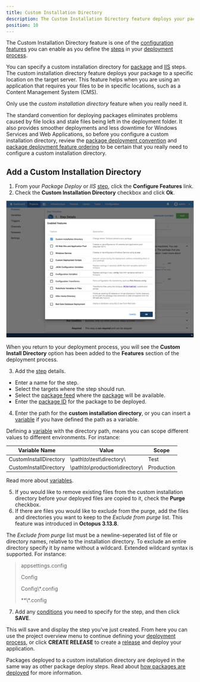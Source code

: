 ```yaml
---
title: Custom Installation Directory
description: The Custom Installation Directory feature deploys your package to a specific location on the server.
position: 10
---
```


The Custom Installation Directory feature is one of the [configuration features](/docs/deployment-process/configuration-features/index.md) you can enable as you define the [steps](/docs/deployment-process/steps/index.md) in your [deployment process](/docs/deployment-process/index.md).

You can specify a custom installation directory for [package](/docs/deployment-examples/deploying-packages/index.md) and [IIS](/docs/deployment-examples/iis-websites-and-application-pools.md) steps. The custom installation directory feature deploys your package to a specific location on the target server. This feature helps when you are using an application that requires your files to be in specific locations, such as a Content Management System (CMS).

Only use the *custom installation directory* feature when you really need it.

The standard convention for deploying packages eliminates problems caused by file locks and stale files being left in the deployment folder. It also provides smoother deployments and less downtime for Windows Services and Web Applications, so before you configure a custom installation directory, review the [package deployment convention](/docs/deployment-examples/deploying-packages/index.md) and [package deployment feature ordering](/docs/deployment-examples/deploying-packages/package-deployment-feature-ordering.md) to be certain that you really need to configure a custom installation directory.

## Add a Custom Installation Directory

1. From your *Package Deploy* or *IIS* [step](/docs/deployment-process/steps/index.md), click the **Configure Features** link.
2. Check the **Custom Installation Directory** checkbox and click **Ok**.

![Custom Installation Directory option](custom-installation-directory.png)

When you return to your deployment process, you will see the **Custom Install Directory** option has been added to the **Features** section of the deployment process.

3. Add the [step](/docs/deployment-process/steps/index.md) details.
  - Enter a name for the step.
  - Select the targets where the step should run.
  - Select the [package feed](/docs/packaging-applications/package-repositories/index.md) where the [package](/docs/packaging-applications/index.md) will be available.
  - Enter the [package ID](/docs/packaging-applications/package-id.md) for the package to be deployed.
4. Enter the path for the **custom installation directory**, or you can insert a [variable](/docs/deployment-process/variables/index.md) if you have defined the path as a variable.

Defining a [variable](/docs/deployment-process/variables/index.md) with the directory path, means you can scope different values to different environments. For instance:

 | Variable Name    | Value     | Scope    |
 | ----------------------- | --------------- | -------- |
 | CustomInstallDirectory | \path\to\test\directory\ | Test |
 | CustomInstallDirectory | \path\to\production\directory\ | Production |

 Read more about [variables](/docs/deployment-process/variables/index.md).

5. If you would like to remove existing files from the custom installation directory before your deployed files are copied to it, check the **Purge** checkbox.
6. If there are files you would like to exclude from the purge, add the files and directories you want to keep to the *Exclude from purge* list. This feature was introduced in **Octopus 3.13.8**.

The *Exclude from purge* list must be a newline-seperated list of file or directory names, relative to the installation directory. To exclude an entire directory specify it by name without a wildcard. Extended wildcard syntax is supported. For instance:

> appsettings.config
>
> Config
>
> Config\\*.config
>
> **\\*.config

7. Add any [conditions](/docs/deployment-process/conditions/index.md) you need to specify for the step, and then click **SAVE**.

This will save and display the step you've just created. From here you can use the project overview menu to continue defining your [deployment process](/docs/deployment-process/index.md), or click **CREATE RELEASE** to create a [release](/docs/deployment-process/releases/index.md) and deploy your application.

Packages deployed to a custom installation directory are deployed in the same way as other package deploy steps. Read about [how packages are deployed](/docs/deployment-examples/deploying-packages/index.md#how-packages-are-deployed) for more information.
